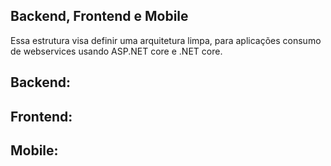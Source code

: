 ## Backend, Frontend e Mobile

Essa estrutura visa definir uma arquitetura limpa, para aplicações consumo de webservices usando ASP.NET core e .NET core.

## Backend:

## Frontend:

## Mobile:


